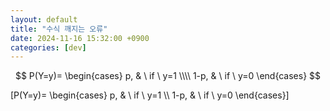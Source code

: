 ```yaml
---
layout: default
title: "수식 깨지는 오류"
date: 2024-11-16 15:32:00 +0900
categories: [dev]
---
```



$$
P(Y=y)=
\begin{cases}
p, & \ if \ y=1  \\\\
1-p, & \ if \ y=0
\end{cases}
$$

\[P(Y=y)= \begin{cases} p, & \ if \ y=1 \\\\ 1-p, & \ if \ y=0 \end{cases}\]
